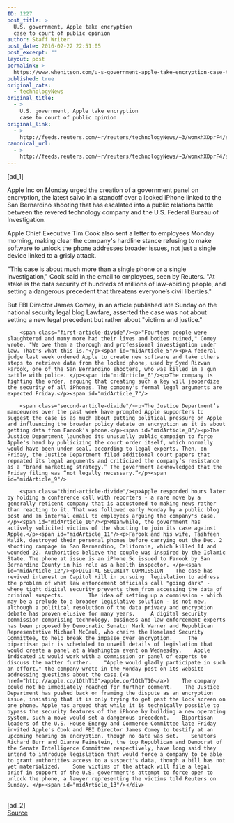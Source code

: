 ```yaml
---
ID: 1227
post_title: >
  U.S. government, Apple take encryption
  case to court of public opinion
author: Staff Writer
post_date: 2016-02-22 22:51:05
post_excerpt: ""
layout: post
permalink: >
  https://www.whenitson.com/u-s-government-apple-take-encryption-case-to-court-of-public-opinion/
published: true
original_cats:
  - technologyNews
original_title:
  - >
    U.S. government, Apple take encryption
    case to court of public opinion
original_link:
  - >
    http://feeds.reuters.com/~r/reuters/technologyNews/~3/womxhXDprF4/story01.htm
canonical_url:
  - >
    http://feeds.reuters.com/~r/reuters/technologyNews/~3/womxhXDprF4/story01.htm
---
```

 [ad_1]
<br><div id="articleText">
<span id="midArticle_start"/>

<span id="midArticle_0"/><span class="focusParagraph" readability="6"><p><span class="articleLocatio&lt;/span&gt;n">Apple Inc on Monday urged the creation of a government panel on encryption, the latest salvo in a standoff over a locked iPhone linked to the San Bernardino shooting that has escalated into a public relations battle between the revered technology company and the U.S. Federal Bureau of Investigation.</span></p></span><span id="midArticle_1"/><p>Apple Chief Executive Tim Cook also sent a letter to employees Monday morning, making clear the company's hardline stance refusing to make software to unlock the phone addresses broader issues, not just a single device linked to a grisly attack.</p><span id="midArticle_2"/><p>"This case is about much more than a single phone or a single investigation," Cook said in the email to employees, seen by Reuters. "At stake is the data security of hundreds of millions of law-abiding people, and setting a dangerous precedent that threatens everyone’s civil liberties." </p><span id="midArticle_3"/><p>But FBI Director James Comey, in an article published late Sunday on the national security legal blog Lawfare, asserted the case was not about setting a new legal precedent but rather about "victims and justice."</p><span id="midArticle_4"/>
        
        <span class="first-article-divide"/><p>"Fourteen people were slaughtered and many more had their lives and bodies ruined," Comey wrote. "We owe them a thorough and professional investigation under law. That's what this is."</p><span id="midArticle_5"/><p>A federal judge last week ordered Apple to create new software and take others steps to retrieve data from the locked phone, used by Syed Rizwan Farook, one of the San Bernardino shooters, who was killed in a gun battle with police. </p><span id="midArticle_6"/><p>The company is fighting the order, arguing that creating such a key will jeopardize the security of all iPhones. The company's formal legal arguments are expected Friday.</p><span id="midArticle_7"/>
        
        <span class="second-article-divide"/><p>The Justice Department’s manoeuvres over the past week have prompted Apple supporters to suggest the case is as much about putting political pressure on Apple and influencing the broader policy debate on encryption as it is about getting data from Farook's phone.</p><span id="midArticle_8"/><p>The Justice Department launched its unusually public campaign to force Apple's hand by publicizing the court order itself, which normally would have been under seal, according to legal experts. Then, on Friday, the Justice Department filed additional court papers that repeated its legal arguments and criticized the company’s resistance as a “brand marketing strategy.” The government acknowledged that the Friday filing was “not legally necessary.”</p><span id="midArticle_9"/>
        
        <span class="third-article-divide"/><p>Apple responded hours later by holding a conference call with reporters - a rare move by a generally reticent company that is accustomed to making news rather than reacting to it. That was followed early Monday by a public blog post and an internal email to employees arguing the company's case.  </p><span id="midArticle_10"/><p>Meanwhile, the government has actively solicited victims of the shooting to join its case against Apple.</p><span id="midArticle_11"/><p>Farook and his wife, Tashfeen Malik, destroyed their personal phones before carrying out the Dec. 2 shooting rampage in San Bernardino, California, which killed 14 and wounded 22. Authorities believe the couple was inspired by the Islamic State. The phone at issue is an iPhone 5c issued to Farook by San Bernardino County in his role as a health inspector. </p><span id="midArticle_12"/><p>DIGITAL SECURITY COMMISSION    The case has revived interest on Capitol Hill in pursuing  legislation to address the problem of what law enforcement officials call "going dark" - where tight digital security prevents them from accessing the data of criminal suspects.        The idea of setting up a commission - which may be a prelude to a broader legislative solution - is not new, although a political resolution of the data privacy and encryption debate has proven elusive for many years.     A digital security commission comprising technology, business and law enforcement experts has been proposed by Democratic Senator Mark Warner and Republican Representative Michael McCaul, who chairs the Homeland Security Committee, to help break the impasse over encryption.     The bipartisan pair is scheduled to unveil details of legislation that would create a panel at a Washington event on Wednesday.    Apple indicated it would work with a commission or panel of experts to discuss the matter further.    "Apple would gladly participate in such an effort," the company wrote in the Monday post on its website addressing questions about the case.(<a href="http://apple.co/1QthT10">apple.co/1QthT10</a>)    The company could not be immediately reached for further comment.    The Justice Department has pushed back on framing the dispute as an encryption issue, insisting that it is only trying to get past the lock screen on one phone. Apple has argued that while it is technically possible to bypass the security features of the iPhone by building a new operating system, such a move would set a dangerous precedent.    Bipartisan leaders of the U.S. House Energy and Commerce Committee late Friday invited Apple's Cook and FBI Director James Comey to testify at an upcoming hearing on encryption, though no date was set.    Senators Richard Burr and Dianne Feinstein, the top Republican and Democrat of the Senate Intelligence Committee respectively, have long said they intend to introduce legislation that would force a company to be able to grant authorities access to a suspect's data, though a bill has not yet materialized.    Some victims of the attack will file a legal brief in support of the U.S. government's attempt to force open to unlock the phone, a lawyer representing the victims told Reuters on Sunday. </p><span id="midArticle_13"/></div>
<br>[ad_2]
<br><a href="http://feeds.reuters.com/~r/reuters/technologyNews/~3/womxhXDprF4/story01.htm">Source </a>